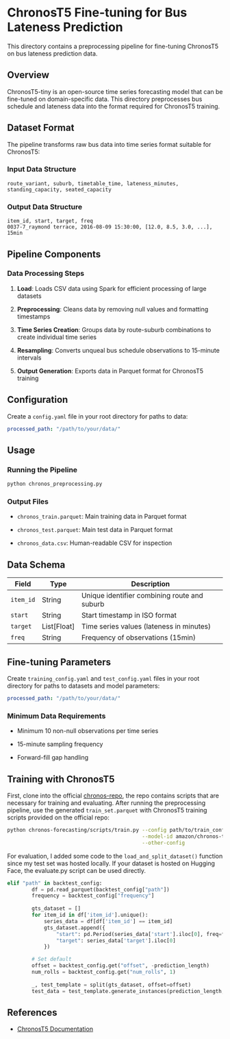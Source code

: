 # ChronosT5 Fine-tuning for Bus Lateness Prediction

This directory contains a preprocessing pipeline for fine-tuning ChronosT5 on bus lateness prediction data.

## Overview

ChronosT5-tiny is an open-source time series forecasting model that can be fine-tuned on domain-specific data. This directory preprocesses bus schedule and lateness data into the format required for ChronosT5 training.

## Dataset Format

The pipeline transforms raw bus data into time series format suitable for ChronosT5:

### Input Data Structure

```text
route_variant, suburb, timetable_time, lateness_minutes, standing_capacity, seated_capacity
```

### Output Data Structure

```text
item_id, start, target, freq
0037-7_raymond terrace, 2016-08-09 15:30:00, [12.0, 8.5, 3.0, ...], 15min
```

## Pipeline Components

### Data Processing Steps

1. **Load**: Loads CSV data using Spark for efficient processing of large datasets

2. **Preprocessing**: Cleans data by removing null values and formatting timestamps

3. **Time Series Creation**: Groups data by route-suburb combinations to create individual time series

4. **Resampling**: Converts unqueal bus schedule observations to 15-minute intervals

5. **Output Generation**: Exports data in Parquet format for ChronosT5 training

## Configuration

Create a `config.yaml` file in your root directory for paths to data:

```yaml
processed_path: "/path/to/your/data/"
```

## Usage

### Running the Pipeline

```bash
python chronos_preprocessing.py
```

### Output Files

- `chronos_train.parquet`: Main training data in Parquet format

- `chronos_test.parquet`: Main test data in Parquet format

- `chronos_data.csv`: Human-readable CSV for inspection

## Data Schema

| Field | Type | Description |
|-------|------|-------------|
| `item_id` | String | Unique identifier combining route and suburb |
| `start` | String | Start timestamp in ISO format |
| `target` | List[Float] | Time series values (lateness in minutes) |
| `freq` | String | Frequency of observations (15min) |

## Fine-tuning Parameters

Create `training_config.yaml` and `test_config.yaml` files in your root directory for paths to datasets and model parameters:

```yaml
processed_path: "/path/to/your/data/"
```

### Minimum Data Requirements

- Minimum 10 non-null observations per time series

- 15-minute sampling frequency

- Forward-fill gap handling

## Training with ChronosT5

First, clone into the official [chronos-repo](https://github.com/amazon-science/chronos-forecasting), the repo contains scripts that are necessary for training and evaluating. After running the preprocessing pipeline, use the generated `train_set.parquet` with ChronosT5 training scripts provided on the official repo:

```bash
python chronos-forecasting/scripts/train.py --config path/to/train_config.yaml \
                                            --model-id amazon/chronos-t5-tiny \
                                            --other-config
```

For evaluation, I added some code to the `load_and_split_dataset()` function since my test set was hosted locally. If your dataset is hosted on Hugging Face, the evaluate.py script can be used directly. 

```python
elif "path" in backtest_config:
        df = pd.read_parquet(backtest_config["path"])
        frequency = backtest_config["frequency"]
        
        gts_dataset = []
        for item_id in df['item_id'].unique():
            series_data = df[df['item_id'] == item_id]
            gts_dataset.append({
                "start": pd.Period(series_data['start'].iloc[0], freq=frequency),
                "target": series_data['target'].iloc[0]
            })

        # Set default
        offset = backtest_config.get("offset", -prediction_length)
        num_rolls = backtest_config.get("num_rolls", 1)
        
        _, test_template = split(gts_dataset, offset=offset)
        test_data = test_template.generate_instances(prediction_length, windows=num_rolls)
```

## References

- [ChronosT5 Documentation](https://github.com/amazon-science/chronos-forecasting)
